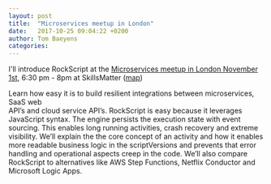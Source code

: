 ```yaml
---
layout: post
title:  "Microservices meetup in London"
date:   2017-10-25 09:04:22 +0200
author: Tom Baeyens
categories:
---
```


I'll introduce RockScript at the 
[Microservices meetup in London November 1st](https://www.meetup.com/London-Microservices-User-Group/events/236872165/), 
6:30 pm - 8pm  at SkillsMatter ([map](https://maps.google.com/maps?f=q&hl=en&q=10+South+Place%2C+London%2C+EC2M+2RB%2C+gb))

Learn how easy it is to build resilient integrations between microservices, SaaS web  
API’s and cloud service API’s.  RockScript is easy because it leverages JavaScript syntax. 
The engine persists the execution state with event sourcing.  This enables long running 
activities, crash recovery and extreme visibility.  We’ll explain the the core concept 
of an activity and how it enables more readable business logic in the scriptVersions and prevents 
that error handling and operational aspects creep in the code.  We’ll also compare 
RockScript to alternatives like AWS Step Functions, Netflix Conductor and Microsoft 
Logic Apps. 
